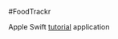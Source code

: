 #FoodTrackr

Apple Swift [tutorial](https://developer.apple.com/library/prerelease/ios/referencelibrary/GettingStarted/DevelopiOSAppsSwift/) application
